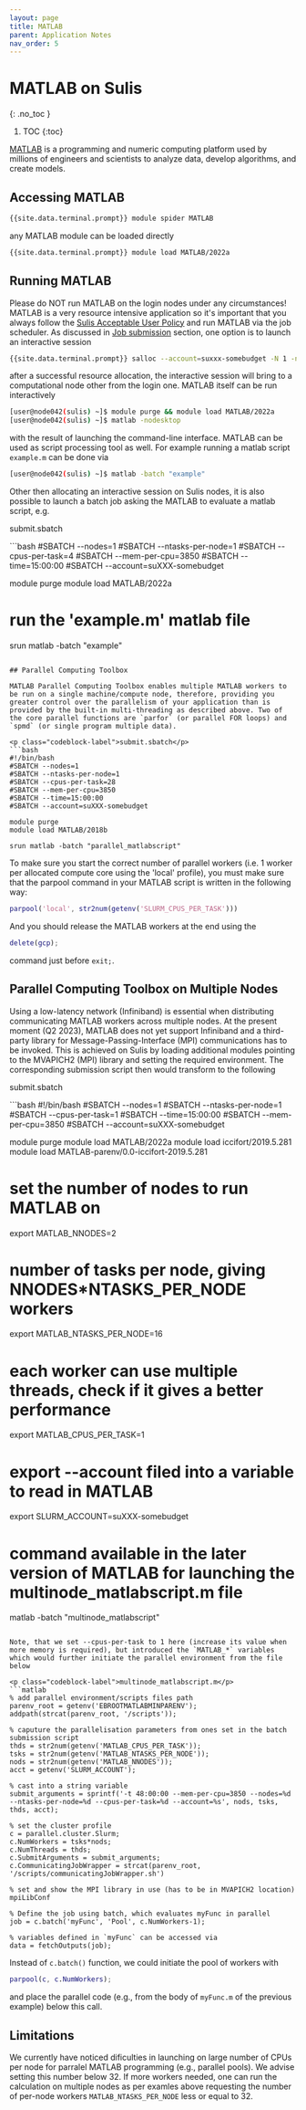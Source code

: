 ```yaml
---
layout: page
title: MATLAB
parent: Application Notes
nav_order: 5
---
```


# MATLAB on Sulis
{: .no_toc }

1. TOC
{:toc}

[MATLAB](https://mathworks.com/products/matlab.html) is a programming and numeric computing platform used by millions of engineers and scientists to analyze data, develop algorithms, and create models.

## Accessing MATLAB

```bash
{{site.data.terminal.prompt}} module spider MATLAB
```

any MATLAB module can be loaded directly 

```bash
{{site.data.terminal.prompt}} module load MATLAB/2022a
```

## Running MATLAB
Please do NOT run MATLAB on the login nodes under any circumstances! MATLAB is a very resource intensive application so it's important that you always follow the [Sulis Acceptable User Policy](../polices) and run MATLAB via the job scheduler. As discussed in [Job submission](../gettingstarted/batchq) section, one option is to launch an interactive session 

```bash
{{site.data.terminal.prompt}} salloc --account=suxxx-somebudget -N 1 -n 1 --cpus-per-task=4 --mem-per-cpu=3850 --time=8:00:00
```

after a successful resource allocation, the interactive session will bring to a computational node other from the login one. MATLAB itself can be run interactively  

```bash
[user@node042(sulis) ~]$ module purge && module load MATLAB/2022a
[user@node042(sulis) ~]$ matlab -nodesktop
```

with the result of launching the command-line interface. 
MATLAB can be used as script processing tool as well. For example running a matlab script `example.m` can be done via

```bash
[user@node042(sulis) ~]$ matlab -batch "example"
```

Other then allocating an interactive session on Sulis nodes, it is also possible to launch a batch job asking the MATLAB to evaluate a matlab script, e.g.
 
<p class="codeblock-label">submit.sbatch</p>
```bash
#SBATCH --nodes=1
#SBATCH --ntasks-per-node=1
#SBATCH --cpus-per-task=4
#SBATCH --mem-per-cpu=3850
#SBATCH --time=15:00:00
#SBATCH --account=suXXX-somebudget

module purge
module load MATLAB/2022a

# run the 'example.m' matlab file
srun matlab -batch "example"
```

## Parallel Computing Toolbox

MATLAB Parallel Computing Toolbox enables multiple MATLAB workers to be run on a single machine/compute node, therefore, providing you greater control over the parallelism of your application than is provided by the built-in multi-threading as described above. Two of the core parallel functions are `parfor` (or parallel FOR loops) and `spmd` (or single program multiple data).

<p class="codeblock-label">submit.sbatch</p>
```bash
#!/bin/bash
#SBATCH --nodes=1
#SBATCH --ntasks-per-node=1
#SBATCH --cpus-per-task=28
#SBATCH --mem-per-cpu=3850
#SBATCH --time=15:00:00
#SBATCH --account=suXXX-somebudget

module purge
module load MATLAB/2018b

srun matlab -batch "parallel_matlabscript"
```

To make sure you start the correct number of parallel workers (i.e. 1 worker per allocated compute core using the 'local' profile), you must make sure that the parpool command in your MATLAB script is written in the following way:

```matlab
parpool('local', str2num(getenv('SLURM_CPUS_PER_TASK')))
```

And you should release the MATLAB workers at the end using the

```matlab
delete(gcp);
```

command just before `exit;`.

## Parallel Computing Toolbox on Multiple Nodes
Using a low-latency network (Infiniband) is essential when distributing communicating MATLAB workers across multiple nodes. At the present moment (Q2 2023), MATLAB does not yet support Infiniband and a third-party library for Message-Passing-Interface (MPI) communications has to be invoked. This is achieved on Sulis by loading additional modules pointing to the MVAPICH2 (MPI) library and setting the required environment. The corresponding submission script then would transform to the following

<p class="codeblock-label">submit.sbatch</p>
```bash
#!/bin/bash
#SBATCH --nodes=1
#SBATCH --ntasks-per-node=1
#SBATCH --cpus-per-task=1
#SBATCH --time=15:00:00
#SBATCH --mem-per-cpu=3850
#SBATCH --account=suXXX-somebudget

module purge
module load MATLAB/2022a
module load iccifort/2019.5.281
module load MATLAB-parenv/0.0-iccifort-2019.5.281

# set the number of nodes to run MATLAB on
export MATLAB_NNODES=2
# number of tasks per node, giving NNODES*NTASKS_PER_NODE workers
export MATLAB_NTASKS_PER_NODE=16
# each worker can use multiple threads, check if it gives a better performance
export MATLAB_CPUS_PER_TASK=1
# export --account filed into a variable to read in MATLAB
export SLURM_ACCOUNT=suXXX-somebudget

# command available in the later version of MATLAB for launching the multinode_matlabscript.m file
matlab -batch "multinode_matlabscript"
```

Note, that we set --cpus-per-task to 1 here (increase its value when more memory is required), but introduced the `MATLAB_*` variables which would further initiate the parallel environment from the file below

<p class="codeblock-label">multinode_matlabscript.m</p>
```matlab
% add parallel environment/scripts files path
parenv_root = getenv('EBROOTMATLABMINPARENV');
addpath(strcat(parenv_root, '/scripts'));

% caputure the parallelisation parameters from ones set in the batch submission script
thds = str2num(getenv('MATLAB_CPUS_PER_TASK'));
tsks = str2num(getenv('MATLAB_NTASKS_PER_NODE'));
nods = str2num(getenv('MATLAB_NNODES'));
acct = getenv('SLURM_ACCOUNT');

% cast into a string variable
submit_arguments = sprintf('-t 48:00:00 --mem-per-cpu=3850 --nodes=%d --ntasks-per-node=%d --cpus-per-task=%d --account=%s', nods, tsks, thds, acct);

% set the cluster profile
c = parallel.cluster.Slurm;
c.NumWorkers = tsks*nods;
c.NumThreads = thds;
c.SubmitArguments = submit_arguments;
c.CommunicatingJobWrapper = strcat(parenv_root, '/scripts/communicatingJobWrapper.sh')

% set and show the MPI library in use (has to be in MVAPICH2 location)
mpiLibConf

% Define the job using batch, which evaluates myFunc in parallel
job = c.batch('myFunc', 'Pool', c.NumWorkers-1);

% variables defined in `myFunc` can be accessed via
data = fetchOutputs(job);
```

Instead of `c.batch()` function, we could initiate the pool of workers with

```matlab
parpool(c, c.NumWorkers);
```
and place the parallel code (e.g., from the body of `myFunc.m` of the previous example) below this call.

## Limitations
We currently have noticed dificulties in launching on large number of CPUs per node for parralel MATLAB programming (e.g., parallel pools). We advise setting this number below 32. If more workers needed, one can run the calculation on multiple nodes as per examles above requesting the number of per-node workers `MATLAB_NTASKS_PER_NODE` less or equal to 32. 

